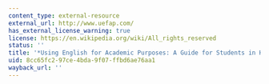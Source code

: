 ```yaml
---
content_type: external-resource
external_url: http://www.uefap.com/
has_external_license_warning: true
license: https://en.wikipedia.org/wiki/All_rights_reserved
status: ''
title: '*Using English for Academic Purposes: A Guide for Students in Higher Education*'
uid: 8cc65fc2-97ce-4bda-9f07-ffbd6ae76aa1
wayback_url: ''
---
```


